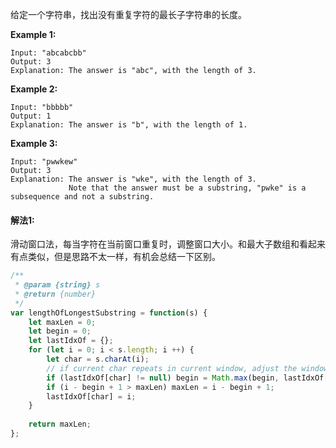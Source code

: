 给定一个字符串，找出没有重复字符的最长子字符串的长度。

**Example 1:**

```
Input: "abcabcbb"
Output: 3 
Explanation: The answer is "abc", with the length of 3. 
```

**Example 2:**

```
Input: "bbbbb"
Output: 1
Explanation: The answer is "b", with the length of 1.
```

**Example 3:**

```
Input: "pwwkew"
Output: 3
Explanation: The answer is "wke", with the length of 3. 
             Note that the answer must be a substring, "pwke" is a subsequence and not a substring.
```



#### 解法1:

滑动窗口法，每当字符在当前窗口重复时，调整窗口大小。和最大子数组和看起来有点类似，但是思路不太一样，有机会总结一下区别。

```javascript
/**
 * @param {string} s
 * @return {number}
 */
var lengthOfLongestSubstring = function(s) {
    let maxLen = 0;
    let begin = 0;
    let lastIdxOf = {};
    for (let i = 0; i < s.length; i ++) {
        let char = s.charAt(i);
        // if current char repeats in current window, adjust the window
        if (lastIdxOf[char] != null) begin = Math.max(begin, lastIdxOf[char] + 1);
        if (i - begin + 1 > maxLen) maxLen = i - begin + 1;
        lastIdxOf[char] = i;
    }
    
    return maxLen;
};
```

